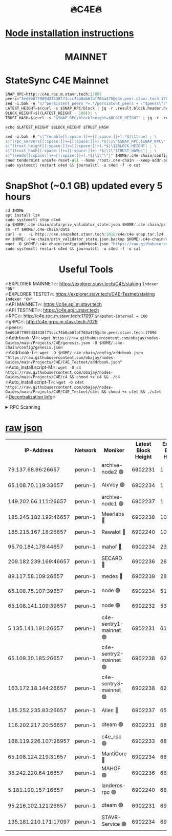 <h1 align="center"> 🔥C4E🔥</h1>

[Node installation instructions](https://github.com/obajay/nodes-Guides/tree/main/Projects/C4E)
=

<h1 align="center"> MAINNET</h1>

# StateSync C4E Mainnet
```python
SNAP_RPC=http://c4e.rpc.m.stavr.tech:17097
peers="5ed0b8f7989d34438f71ccc74b0ab0fbf763a475@c4e.peer.stavr.tech:17096"
sed -i.bak -e "s/^persistent_peers *=.*/persistent_peers = \"$peers\"/" $HOME/.c4e-chain/config/config.toml
LATEST_HEIGHT=$(curl -s $SNAP_RPC/block | jq -r .result.block.header.height); \
BLOCK_HEIGHT=$((LATEST_HEIGHT - 100)); \
TRUST_HASH=$(curl -s "$SNAP_RPC/block?height=$BLOCK_HEIGHT" | jq -r .result.block_id.hash)

echo $LATEST_HEIGHT $BLOCK_HEIGHT $TRUST_HASH

sed -i.bak -E "s|^(enable[[:space:]]+=[[:space:]]+).*$|\1true| ; \
s|^(rpc_servers[[:space:]]+=[[:space:]]+).*$|\1\"$SNAP_RPC,$SNAP_RPC\"| ; \
s|^(trust_height[[:space:]]+=[[:space:]]+).*$|\1$BLOCK_HEIGHT| ; \
s|^(trust_hash[[:space:]]+=[[:space:]]+).*$|\1\"$TRUST_HASH\"| ; \
s|^(seeds[[:space:]]+=[[:space:]]+).*$|\1\"\"|" $HOME/.c4e-chain/config/config.toml
c4ed tendermint unsafe-reset-all --home /root/.c4e-chain --keep-addr-book
sudo systemctl restart c4ed && journalctl -u c4ed -f -o cat
```
# SnapShot (~0.1 GB) updated every 5 hours
```python
cd $HOME
apt install lz4
sudo systemctl stop c4ed
cp $HOME/.c4e-chain/data/priv_validator_state.json $HOME/.c4e-chain/priv_validator_state.json.backup
rm -rf $HOME/.c4e-chain/data
curl -o - -L http://c4e.snapshot.stavr.tech:1018/c4e/c4e-snap.tar.lz4 | lz4 -c -d - | tar -x -C $HOME/.c4e-chain --strip-components 2
mv $HOME/.c4e-chain/priv_validator_state.json.backup $HOME/.c4e-chain/data/priv_validator_state.json
wget -O $HOME/.c4e-chain/config/addrbook.json "https://raw.githubusercontent.com/obajay/nodes-Guides/main/Projects/C4E/addrbook.json"
sudo systemctl restart c4ed && journalctl -u c4ed -f -o cat
```
 <h1 align="center"> Useful Tools</h1>

🔥EXPLORER MAINNET🔥:  https://explorer.stavr.tech/C4E/staking            `Indexer "ON"` \
🔥EXPLORER TESTET🔥:   https://explorer.stavr.tech/C4E-Testnet/staking     `Indexer "ON"` \
🔥API MAINNET🔥:       https://c4e.api.m.stavr.tech \
🔥API TESTNET🔥:       https://c4e.api.t.stavr.tech \
🔥RPC🔥:               http://c4e.rpc.m.stavr.tech:17097                  `Snapshot-interval = 100` \
🔥gRPC🔥:              http://c4e.grpc.m.stavr.tech:7029 \
🔥peer🔥:              `5ed0b8f7989d34438f71ccc74b0ab0fbf763a475@c4e.peer.stavr.tech:17096` \
🔥Addrbook-M🔥:    ```wget https://raw.githubusercontent.com/obajay/nodes-Guides/main/Projects/C4E/genesis.json -O $HOME/.c4e-chain/config/genesis.json``` \
🔥Addrbook-T🔥:    ```wget -O $HOME/.c4e-chain/config/addrbook.json "https://raw.githubusercontent.com/obajay/nodes-Guides/main/Projects/C4E/C4E_Testnet/addrbook.json"``` \
🔥Auto_install script-M🔥: ```wget -O c4 https://raw.githubusercontent.com/obajay/nodes-Guides/main/Projects/C4E/c4 && chmod +x c4 && ./c4``` \
🔥Auto_install script-T🔥: ```wget -O c4et https://raw.githubusercontent.com/obajay/nodes-Guides/main/Projects/C4E/C4E_Testnet/c4et && chmod +x c4et && ./c4et``` \
🔥[Decentralization Info](https://github.com/obajay/StateSync-snapshots/tree/main/Projects/C4E/Decentralization)🔥




<details>
<summary>RPC Scanning</summary>

<h2 align="center"> We scan nodes in real time every 4 hours. And we provide the final result of RPC endpoints.
We cannot influence the operation of these nodes in any way. </h2>


```python
If Voting Power is higher than 0 --> then the Node is a validator of the network and may be subject to attack and be a potential threat to the chain.
```
```python
We marked such validators with a red symbol
```

</details>

[raw json](https://rpc-check.c4e.stavr.tech/c4e/rpc-c4e-result.json)
=



<table><tr><th>IP-Address</th><th>Network</th><th>Moniker</th><th>Latest Block Height</th><th>Earliest Block Height</th><th>Catching Up</th><th>Tx Index</th><th>Voting Power</th><th>Scan Time</th></tr><tr><td>79.137.68.96:26657</td><td>perun-1</td><td>archive-node2 🟢</td><td>6902231</td><td>1</td><td>False</td><td>on</td><td>0</td><td>2024-01-26T16:33:14.098533649UTC</td></tr><tr><td>65.108.70.119:33657</td><td>perun-1</td><td>AlxVoy 🟢</td><td>6902234</td><td>1</td><td>False</td><td>on</td><td>0</td><td>2024-01-26T16:33:28.378753179UTC</td></tr><tr><td>149.202.66.111:26657</td><td>perun-1</td><td>archive-node1 🟢</td><td>6902237</td><td>1</td><td>False</td><td>on</td><td>0</td><td>2024-01-26T16:33:44.718318237UTC</td></tr><tr><td>185.245.182.192:46657</td><td>perun-1</td><td>Meerlabs 🔴</td><td>6902238</td><td>1051501</td><td>False</td><td>on</td><td>527310</td><td>2024-01-26T16:33:54.056114774UTC</td></tr><tr><td>185.215.167.18:26657</td><td>perun-1</td><td>Rawalot 🔴</td><td>6902240</td><td>1090501</td><td>False</td><td>on</td><td>701423</td><td>2024-01-26T16:34:06.008226872UTC</td></tr><tr><td>95.70.184.178:44657</td><td>perun-1</td><td>mahof 🔴</td><td>6902234</td><td>2342001</td><td>False</td><td>off</td><td>1865533</td><td>2024-01-26T16:33:27.959969238UTC</td></tr><tr><td>209.182.239.169:46657</td><td>perun-1</td><td>SECARD 🔴</td><td>6902236</td><td>2616101</td><td>False</td><td>off</td><td>1136703</td><td>2024-01-26T16:33:39.913052487UTC</td></tr><tr><td>89.117.58.109:26657</td><td>perun-1</td><td>medes 🔴</td><td>6902239</td><td>2826001</td><td>False</td><td>off</td><td>1484927</td><td>2024-01-26T16:34:01.216099557UTC</td></tr><tr><td>65.108.75.107:39657</td><td>perun-1</td><td>node 🟢</td><td>6902234</td><td>5198801</td><td>False</td><td>on</td><td>0</td><td>2024-01-26T16:33:30.777430486UTC</td></tr><tr><td>65.108.141.109:39657</td><td>perun-1</td><td>node 🟢</td><td>6902232</td><td>5303301</td><td>False</td><td>on</td><td>0</td><td>2024-01-26T16:33:16.594738170UTC</td></tr><tr><td>5.135.141.191:26657</td><td>perun-1</td><td>c4e-sentry1-mainnet 🟢</td><td>6902231</td><td>6198001</td><td>False</td><td>on</td><td>0</td><td>2024-01-26T16:33:12.850433368UTC</td></tr><tr><td>65.109.30.185:26657</td><td>perun-1</td><td>c4e-sentry2-mainnet 🟢</td><td>6902238</td><td>6238301</td><td>False</td><td>on</td><td>0</td><td>2024-01-26T16:33:53.749509707UTC</td></tr><tr><td>163.172.18.144:26657</td><td>perun-1</td><td>c4e-sentry3-mainnet 🟢</td><td>6902238</td><td>6239001</td><td>False</td><td>on</td><td>0</td><td>2024-01-26T16:33:54.716809233UTC</td></tr><tr><td>185.252.235.83:26657</td><td>perun-1</td><td>Alien 🔴</td><td>6902237</td><td>6502501</td><td>False</td><td>on</td><td>1136703</td><td>2024-01-26T16:33:47.143948297UTC</td></tr><tr><td>116.202.217.20:56657</td><td>perun-1</td><td>dteam 🟢</td><td>6902231</td><td>6800901</td><td>False</td><td>on</td><td>0</td><td>2024-01-26T16:33:13.407425412UTC</td></tr><tr><td>168.119.226.107:26957</td><td>perun-1</td><td>c4e_rpc 🟢</td><td>6902233</td><td>6802233</td><td>False</td><td>on</td><td>0</td><td>2024-01-26T16:33:20.946299924UTC</td></tr><tr><td>65.108.124.219:31657</td><td>perun-1</td><td>MantiCore 🔴</td><td>6902234</td><td>6802234</td><td>False</td><td>off</td><td>193324</td><td>2024-01-26T16:33:27.503417208UTC</td></tr><tr><td>38.242.220.64:16657</td><td>perun-1</td><td>MAHOF 🟢</td><td>6902236</td><td>6885501</td><td>False</td><td>on</td><td>0</td><td>2024-01-26T16:33:42.320465493UTC</td></tr><tr><td>5.181.190.157:16657</td><td>perun-1</td><td>landeros-rpc 🟢</td><td>6902240</td><td>6894001</td><td>False</td><td>on</td><td>0</td><td>2024-01-26T16:34:05.695239568UTC</td></tr><tr><td>95.216.102.121:26657</td><td>perun-1</td><td>dteam 🟢</td><td>6902231</td><td>6900001</td><td>False</td><td>on</td><td>0</td><td>2024-01-26T16:33:13.728899306UTC</td></tr><tr><td>135.181.210.171:17097</td><td>perun-1</td><td>STAVR-Service 🟢</td><td>6902234</td><td>6900301</td><td>False</td><td>on</td><td>0</td><td>2024-01-26T16:33:31.206839357UTC</td></tr></table>
